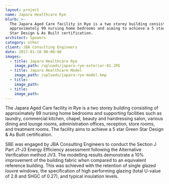 ```yaml
---
layout: project
name: Japara Healthcare Rye
blurb: >-
  The Japara Aged Care facility in Rye is a two storey building consisting of
  approximately 99 nursing home bedrooms and aiming to achieve a 5 star Green
  Star Design & As Built certification.
architect: Spowers
category: other
client: JBA Consulting Engineers
date: 2017-01-10 00:00:00
images:
  - title: Japara Healthcare Rye
    image_path: /uploads/japara-rye-exterior-01.JPG
  - title: Japara Healthcare Model
    image_path: /uploads/japara-rye-model.bmp
  - title:
    image_path:
  - title:
    image_path:
---
```



The Japara Aged Care facility in Rye is a two storey building consisting of approximately 99 nursing home bedrooms and supporting facilities such as laundry, commercial kitchen, chapel, beauty and hairdressing salon, various dining and lounge rooms, administration offices, reception, store rooms, and treatment rooms. The facility aims to achieve a 5 star Green Star Design & As Built certification.

SBE was engaged by JBA Consulting Engineers to conduct the Section J Part J1-J3 Energy Efficiency assessment following the Alternative Verification method JV3. The modelling results demonstrate a 10% improvement of the building fabric when compared to an equivalent reference building. This was achieved with the retention of single glazed louvre windows, the specification of high performing glazing (total U-value of 2.8 and SHGC of 0.27), and typical insulation levels.